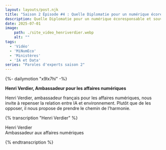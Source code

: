 ```yaml
---
layout: layouts/post.njk
title: "Saison 2 Épisode #4 : Quelle Diplomatie pour un numérique écoresponsable et souverain ?"
description: Quelle Diplomatie pour un numérique écoresponsable et souverain ?
date: 2025-07-01
image:
    path: ./site_video_henriverdier.webp
    alt: ""
tags:
  - 'Vidéo'
  - 'MiNumEco'
  - 'Ministères'
  - 'IA et Data'
series: "Paroles d'experts saison 2"
---
```


<!-- intégraton vidéo dailymotion de la chaine de la DINUM -->
{%- dailymotion "x9lx7hi" -%}

<!-- légende de la vidéo-->
**Henri Verdier, Ambassadeur pour les affaires numériques**

<!-- description-->
Henri Verdier, ambassadeur français pour les affaires numériques, nous invite à repenser la relation entre IA et environnement. Plutôt que de les opposer, il nous propose de prendre le chemin de l’harmonie.

<!-- transcription-->

{% transcription "Henri Verdier" %}
<p>
  Henri Verdier<br>
  Ambassadeur aux affaires numériques
</p>

<p>
</p>

{% endtranscription %}
